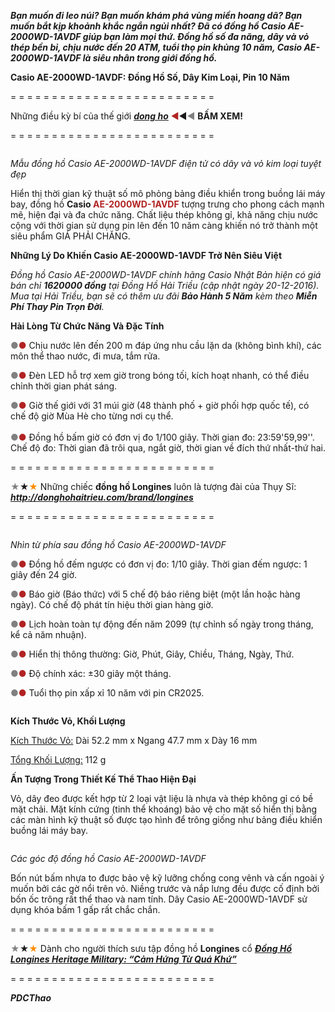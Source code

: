 <p><strong><em>Bạn muốn đi leo núi? Bạn muốn khám phá vùng miền hoang dã? Bạn muốn bắt kịp khoảnh khắc ngắn ngủi nhất? Đã có đồng hồ Casio AE-2000WD-1AVDF</em></strong><strong><em> giúp bạn làm mọi thứ. Đồng hồ số đa năng, dây và vỏ thép bền bỉ, chịu nước đến 20 ATM, tuổi thọ pin khủng 10 năm, Casio AE-2000WD-1AVDF là siêu nhân trong giới đồng hồ. </em></strong></p><p><strong>Casio AE-2000WD-1AVDF: Đồng Hồ Số, Dây Kim Loại, Pin 10 Năm</strong></p><p> </p><p>= = = = = = = = = = = = = = = = = = = = = = = = =</p><p>Những điều kỳ bí của thế giới <a href="http://donghohaitrieu.com" target="_blank"><strong><em>dong ho</em></strong></a> <span style="color: #b22222;">◄</span>◄<span style="color: #808080;">◄</span> <strong>BẤM XEM!</strong></p><p>= = = = = = = = = = = = = = = = = = = = = = = = =</p><p> </p><p><img src="http://i.imgur.com/t7eFeb5.jpg" alt="" border="0" /></p><p><em>Mẫu đồng hồ Casio AE-2000WD-1AVDF điện tử có dây và vỏ kim loại tuyệt đẹp</em></p><p> </p><p>Hiển thị thời gian kỹ thuật số mô phỏng bảng điều khiển trong buồng lái máy bay, đồng hồ <strong>Casio <span style="color: #b22222;">AE-2000WD-1AVDF</span></strong> tượng trưng cho phong cách mạnh mẽ, hiện đại và đa chức năng. Chất liệu thép không gỉ, khả năng chịu nước cộng với thời gian sử dụng pin lên đến 10 năm càng khiến nó trở thành một siêu phẩm GIÁ PHẢI CHĂNG.</p><p> </p><p> </p><p> </p><p><strong>Những Lý Do Khiến Casio AE-2000WD-1AVDF Trở Nên Siêu Việt</strong></p><p> </p><p><em>Đồng hồ Casio AE-2000WD-1AVDF chính hãng Casio Nhật Bản hiện có giá bán chỉ <strong>1620000 đồng</strong> tại Đồng Hồ Hải Triều (cập nhật ngày 20-12-2016). Mua tại Hải Triều, bạn sẽ có thêm ưu đãi <strong>Bảo Hành 5 Năm</strong> kèm theo <strong>Miễn Phí Thay Pin Trọn Đời</strong>.</em></p><p> </p><p> </p><p> </p><p><strong>Hài Lòng Từ Chức Năng Và Đặc Tính</strong></p><p> </p><p><span style="color: #808080;">●</span><span style="color: #b22222;">●</span> Chịu nước lên đến 200 m đáp ứng nhu cầu lặn da (không bình khí), các môn thể thao nước, đi mưa, tắm rửa. </p><p><span style="color: #808080;">●</span><span style="color: #b22222;">●</span> Đèn LED hỗ trợ xem giờ trong bóng tối, kích hoạt nhanh, có thể điều chỉnh thời gian phát sáng.</p><p><span style="color: #808080;">●</span><span style="color: #b22222;">●</span> Giờ thế giới với 31 múi giờ (48 thành phố + giờ phối hợp quốc tế), có chế độ giờ Mùa Hè cho từng nơi cụ thể.<br /> <br /> <span style="color: #808080;">●</span><span style="color: #b22222;">●</span> Đồng hồ bấm giờ có đơn vị đo 1/100 giây. Thời gian đo: 23:59'59,99''. Chế độ đo: Thời gian đã trôi qua, ngắt giờ, thời gian về đích thứ nhất-thứ hai.</p><p> </p><p>= = = = = = = = = = = = = = = = = = = = = = = = =</p><p><span style="color: #808080;">★</span>★<span style="color: #ff8c00;">★</span> Những chiếc <strong>đồng hồ Longines</strong> luôn là tượng đài của Thụy Sĩ: <a href="http://donghohaitrieu.com/brand/longines" target="_blank"><strong><em>http://donghohaitrieu.com/brand/longines</em></strong></a></p><p>= = = = = = = = = = = = = = = = = = = = = = = = =</p><p><img src="http://i.imgur.com/t7eFeb5.jpg" alt="" border="0" /></p><p><em>Nhìn từ phía sau đồng hồ Casio AE-2000WD-1AVDF</em></p><p> </p><p> </p><p><span style="color: #808080;">●</span><span style="color: #b22222;">●</span> Đồng hồ đếm ngược có đơn vị đo: 1/10 giây. Thời gian đếm ngược: 1 giây đến 24 giờ.</p><p><span style="color: #808080;">●</span><span style="color: #b22222;">●</span> Báo giờ (Báo thức) với 5 chế độ báo riêng biệt (một lần hoặc hàng ngày). Có chế độ phát tín hiệu thời gian hàng giờ.</p><p><span style="color: #808080;">●</span><span style="color: #b22222;">●</span> Lịch hoàn toàn tự động đến năm 2099 (tự chỉnh số ngày trong tháng, kể cả năm nhuận).</p><p><span style="color: #808080;">●</span><span style="color: #b22222;">●</span> Hiển thị thông thường: Giờ, Phút, Giây, Chiều, Tháng, Ngày, Thứ.</p><p><span style="color: #808080;">●</span><span style="color: #b22222;">●</span> Độ chính xác: ±30 giây một tháng.</p><p><span style="color: #808080;">●</span><span style="color: #b22222;">●</span> Tuổi thọ pin xấp xỉ 10 năm với pin CR2025.</p><p> </p><p><img src="http://i.imgur.com/m8UzQxC.jpg" alt="" border="0" /></p><p> </p><p> </p><p> </p><p><strong>Kích Thước Vỏ, Khối Lượng</strong></p><p> </p><p><u>Kích Thước Vỏ:</u> Dài 52.2 mm x Ngang 47.7 mm x Dày 16 mm</p><p><u>Tổng Khối Lượng:</u> 112 g</p><p> </p><p> </p><p> </p><p><strong>Ấn Tượng Trong Thiết Kế Thể Thao Hiện Đại</strong></p><p> </p><p>Vỏ, dây đeo được kết hợp từ 2 loại vật liệu là nhựa và thép không gỉ có bề mặt chải. Mặt kính cứng (tinh thể khoáng) bảo vệ cho mặt số hiển thị bằng các màn hình kỹ thuật số được tạo hình để trông giống như bảng điều khiển buồng lái máy bay.</p><p> </p><p><img src="http://i.imgur.com/kNxYUGT.jpg" alt="" border="0" /></p><p><em>Các góc độ đồng hồ Casio AE-2000WD-1AVDF</em></p><p> </p><p>Bốn nút bấm nhựa to được bảo vệ kỹ lưỡng chống cong vênh và cấn ngoài ý muốn bởi các gờ nổi trên vỏ. Niềng trước và nắp lưng đều được cố định bởi bốn ốc trông rất thể thao và nam tính. Dây Casio AE-2000WD-1AVDF sử dụng khóa bấm 1 gấp rất chắc chắn.</p><p> </p><p>= = = = = = = = = = = = = = = = = = = = = = = = =</p><p><span style="color: #808080;">★</span>★<span style="color: #ff8c00;">★</span> Dành cho người thích sưu tập đồng hồ <strong>Longines</strong> cổ <a href="http://donghohaitrieu.com/tin-tuc/dong-ho/dong-ho-longines-heritage-military-cam-hung-tu-qua-khu.html" target="_blank"><strong><em>Đồng Hồ Longines Heritage Military: “Cảm Hứng Từ Quá Khứ”</em></strong></a></p><p>= = = = = = = = = = = = = = = = = = = = = = = = =</p><p> </p><p><em><strong>PDCThao</strong></em></p>
